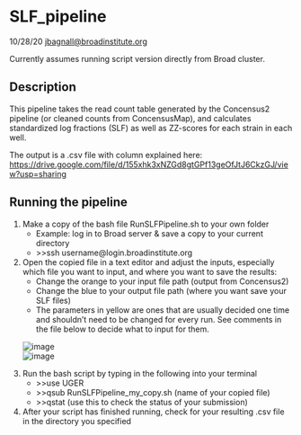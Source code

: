 # SLF_pipeline
10/28/20
jbagnall@broadinstitute.org

Currently assumes running script version directly from Broad cluster. 

## Description
This pipeline takes the read count table generated by the Concensus2 pipeline (or cleaned counts from ConcensusMap), and calculates standardized log fractions (SLF) as well as ZZ-scores for each strain in each well.

The output is a .csv file with column explained here:
https://drive.google.com/file/d/155xhk3xNZGd8gtGPf13geOfJtJ6CkzGJ/view?usp=sharing


## Running the pipeline
<ol>
  <li> Make a copy of the bash file RunSLFPipeline.sh to your own folder
    <ul>
      <li> Example: log in to Broad server & save a copy to your current directory </li>
      <li> >>ssh username@login.broadinstitute.org </li>
    </ul>
  </li>

  <li> Open the copied file in a text editor and adjust the inputs, especially which file you want to input, and where you want to save the results:
    <ul>
      <li> Change the orange to your input file path (output from Concensus2) </li>
      <li> Change the blue to your output file path (where you want save your SLF files) </li>
      <li> The parameters in yellow are ones that are usually decided one time and shouldn’t need to be changed for every run. See comments in the file below to decide what to input for them. </li>
    </ul>
  </li>  


![image](https://user-images.githubusercontent.com/100953754/160419296-d9b59bf8-d6f5-4cd0-a5e0-8737ac8a4b7e.png) </br>
![image](https://user-images.githubusercontent.com/100953754/160421725-b7065df5-2eb0-41a3-85cc-cf9a31fc914d.png)

 <li> Run the bash script by typing in the following into your terminal
   <ul>
     <li> >>use UGER </li>
     <li> >>qsub RunSLFPipeline_my_copy.sh (name of your copied file) </li>
     <li> >>qstat (use this to check the status of your submission) </li>
   </ul>
  </li>

<li> After your script has finished running, check for your resulting .csv file in the directory you specified </li>


</ol>
